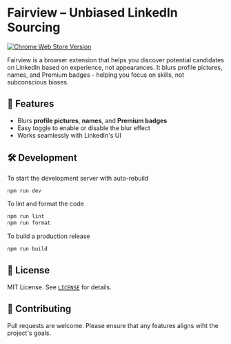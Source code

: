 # Fairview – Unbiased LinkedIn Sourcing

[![Chrome Web Store Version](https://img.shields.io/chrome-web-store/v/mabnbpdoeinilfmgofjheolpbnihnbhe?logoColor=fff&label=Get%20it%20for%20Chrome%20%2F%20Edge%20%2F%20Brave&color=green)](https://chromewebstore.google.com/detail/fairview-unbiased-linkedi/mabnbpdoeinilfmgofjheolpbnihnbhe)

Fairview is a browser extension that helps you discover potential candidates on LinkedIn based on experience, not appearances. It blurs profile pictures, names, and Premium badges - helping you focus on skills, not subconscious biases.

## 🚀 Features

- Blurs **profile pictures**, **names**, and **Premium badges**
- Easy toggle to enable or disable the blur effect
- Works seamlessly with LinkedIn's UI

## 🛠 Development

To start the development server with auto-rebuild

```sh
npm run dev
```

To lint and format the code

```sh
npm run lint
npm run format
```

To build a production release

```sh
npm run build
```

## 📜 License

MIT License. See [`LICENSE`](LICENSE) for details.

## 🤝 Contributing

Pull requests are welcome. Please ensure that any features aligns wiht the project's goals.
